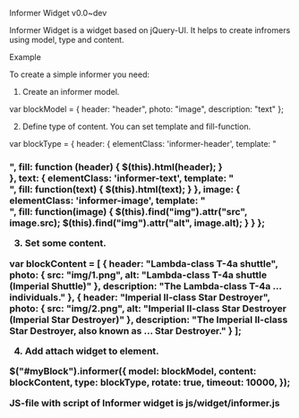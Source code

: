Informer Widget v0.0~dev

Informer Widget is a widget based on jQuery-UI. It helps to create infromers using model, type and content.

Example

To create a simple informer you need:

1. Create an informer model.

var blockModel = {
	header: "header",
	photo: "image",
	description: "text"
};

2. Define type of content. You can set template and fill-function.

var blockType = {
	header: {
		elementClass: 'informer-header',
		template: "<h3 />",
		fill: function (header) {
			$(this).html(header);
		}	
	},
	text: {
		elementClass: 'informer-text',
		template: "<div />",
		fill: function(text) {
			$(this).html(text);
		}
	},
	image: {
		elementClass: 'informer-image',
		template: "<div><img /></div>",
		fill: function(image) {
			$(this).find("img").attr("src", image.src);
			$(this).find("img").attr("alt", image.alt);
		}
	}
};

3. Set some content.

var blockContent = [
	{
		header:	"Lambda-class T-4a shuttle",
		photo:	{
			src: "img/1.png",
			alt: "Lambda-class T-4a shuttle (Imperial Shuttle)"
		},
		description: "The Lambda-class T-4a ... individuals."
	},
	{
		header: "Imperial II-class Star Destroyer",
		photo: {
			src: "img/2.png",
			alt: "Imperial II-class Star Destroyer (Imperial Star Destroyer)"
		},
		description: "The Imperial II-class Star Destroyer, also known as ... Star Destroyer."
	}
];

4. Add attach widget to element.

$("#myBlock").informer({
	model: blockModel,
	content: blockContent,
	type: blockType,
	rotate: true,
	timeout: 10000,
});

JS-file with script of Informer widget is js/widget/informer.js

